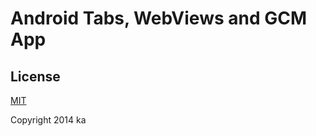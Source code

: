 # Android Tabs, WebViews and GCM App

## License

[MIT](http://opensource.org/licenses/MIT)

Copyright 2014 ka
